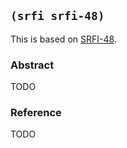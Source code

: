 ## `(srfi srfi-48)`

This is based on [SRFI-48](https://srfi.schemers.org/srfi-48/).

### Abstract

TODO

### Reference

TODO
